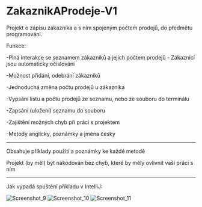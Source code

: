 # ZakaznikAProdeje-V1
Projekt o zápisu zákazníka a s ním spojeným počtem prodejů, do předmětu programování.

Funkce:

-Plná interakce se seznamem zákazníků a jejich počtem prodejů - Zákaznící jsou automaticky očíslováni

-Možnost přidání, odebrání zákazníků

-Jednoduchá změna počtu prodejů u zákazníka

-Vypsání listu a počtu prodejů ze seznamu, nebo ze souboru do terminálu

-Zapsání (uložení) seznamu do souboru

-Zajištění možných chyb při práci s projektem

-Metody anglicky, poznámky a jména česky

----
Obsahuje příklady použití a poznámky ke každé metodě

Projekt (by měl) být nakódován bez chyb, které by měly ovlivnit vaši práci s ním

----

Jak vypadá spuštění příkladu v IntelliJ:

![Screenshot_9](https://user-images.githubusercontent.com/88940474/212467466-c978d2b5-c1ac-4ff1-9a50-6ad9bb9150f7.png)
![Screenshot_10](https://user-images.githubusercontent.com/88940474/212467552-e7d2bb0c-725d-4a95-9354-d27021e2f923.png)
![Screenshot_11](https://user-images.githubusercontent.com/88940474/212467752-d7a9f75a-8373-4934-b584-4d1b2bd090c6.png)
